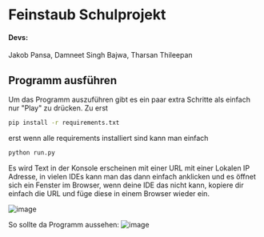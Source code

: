 # Feinstaub Schulprojekt

#### Devs:
Jakob Pansa, 
Damneet Singh Bajwa, 
Tharsan Thileepan

## Programm ausführen
Um das Programm auszuführen gibt es ein paar extra Schritte als einfach nur "Play" zu drücken.
Zu erst 
```bash
pip install -r requirements.txt
```

erst wenn alle requirements installiert sind kann man einfach
```bash
python run.py
```
Es wird Text in der Konsole erscheinen mit einer URL mit einer Lokalen IP Adresse, in vielen IDEs kann man das dann einfach anklicken und es öffnet sich ein Fenster im Browser, wenn deine IDE das nicht kann, kopiere dir einfach die URL und füge diese in einem Browser wieder ein.

![image](https://github.com/user-attachments/assets/4bb149d6-9640-411b-881f-ec13541c2347)

So sollte da Programm aussehen:
![image](https://github.com/user-attachments/assets/408ddbe2-da14-4dff-b587-99d4056879d0)
